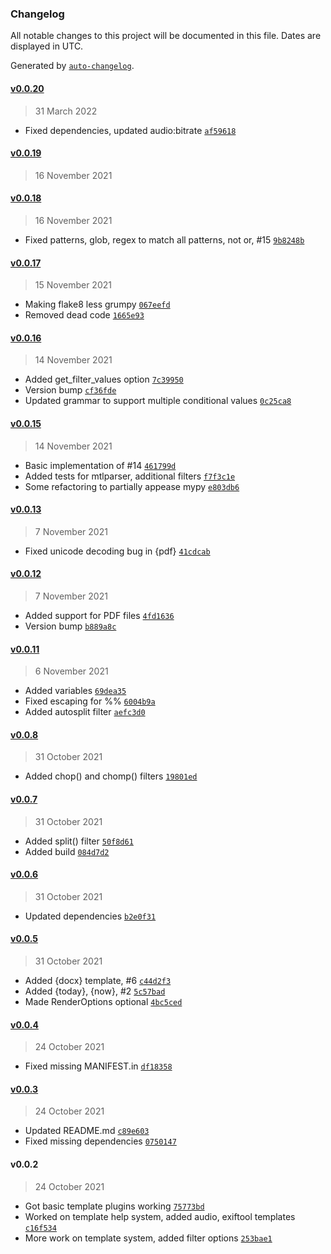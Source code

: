 ### Changelog

All notable changes to this project will be documented in this file. Dates are displayed in UTC.

Generated by [`auto-changelog`](https://github.com/CookPete/auto-changelog).

#### [v0.0.20](https://github.com/RhetTbull/autofile/compare/v0.0.19...v0.0.20)

> 31 March 2022

- Fixed dependencies, updated audio:bitrate [`af59618`](https://github.com/RhetTbull/autofile/commit/af59618e1f3c19779b2acfeaf2a9bc2ef9682621)

#### [v0.0.19](https://github.com/RhetTbull/autofile/compare/v0.0.18...v0.0.19)

> 16 November 2021

#### [v0.0.18](https://github.com/RhetTbull/autofile/compare/v0.0.17...v0.0.18)

> 16 November 2021

- Fixed patterns, glob, regex to match all patterns, not or, #15 [`9b8248b`](https://github.com/RhetTbull/autofile/commit/9b8248bc0d6363c5f1ed898f67d70caf56e6b21c)

#### [v0.0.17](https://github.com/RhetTbull/autofile/compare/v0.0.16...v0.0.17)

> 15 November 2021

- Making flake8 less grumpy [`067eefd`](https://github.com/RhetTbull/autofile/commit/067eefd0dd2a1400ab6b4c7257d2acd190193443)
- Removed dead code [`1665e93`](https://github.com/RhetTbull/autofile/commit/1665e930d6a5bb18f93502a865ac576114f470ed)

#### [v0.0.16](https://github.com/RhetTbull/autofile/compare/v0.0.15...v0.0.16)

> 14 November 2021

- Added get_filter_values option [`7c39950`](https://github.com/RhetTbull/autofile/commit/7c3995022524d46c11d33616b493784a1637325b)
- Version bump [`cf36fde`](https://github.com/RhetTbull/autofile/commit/cf36fde4c546a40676c5011af585df488eb24432)
- Updated grammar to support multiple conditional values [`0c25ca8`](https://github.com/RhetTbull/autofile/commit/0c25ca835469b3a2b7804beaf8d6d5aa77369ca8)

#### [v0.0.15](https://github.com/RhetTbull/autofile/compare/v0.0.13...v0.0.15)

> 14 November 2021

- Basic implementation of #14 [`461799d`](https://github.com/RhetTbull/autofile/commit/461799da574b8e7a8cdcb86d22b2b2625143d3df)
- Added tests for mtlparser, additional filters [`f7f3c1e`](https://github.com/RhetTbull/autofile/commit/f7f3c1e61012809e0b6b037fa8d584616218628e)
- Some refactoring to partially appease mypy [`e803db6`](https://github.com/RhetTbull/autofile/commit/e803db67bdd638e571a24f1c3d29e38e8ccfe99f)

#### [v0.0.13](https://github.com/RhetTbull/autofile/compare/v0.0.12...v0.0.13)

> 7 November 2021

- Fixed unicode decoding bug in {pdf} [`41cdcab`](https://github.com/RhetTbull/autofile/commit/41cdcab9c2566851a619ac0435c5c4c1b430c45b)

#### [v0.0.12](https://github.com/RhetTbull/autofile/compare/v0.0.11...v0.0.12)

> 7 November 2021

- Added support for PDF files [`4fd1636`](https://github.com/RhetTbull/autofile/commit/4fd16366aa73bc0b5948ad8db71ec94a101061bb)
- Version bump [`b889a8c`](https://github.com/RhetTbull/autofile/commit/b889a8ca0ad8e49506697cdaa896309c365378c1)

#### [v0.0.11](https://github.com/RhetTbull/autofile/compare/v0.0.8...v0.0.11)

> 6 November 2021

- Added variables [`69dea35`](https://github.com/RhetTbull/autofile/commit/69dea35d9f2b169d2901e853b3da5f20fe9ef8d4)
- Fixed escaping for %% [`6004b9a`](https://github.com/RhetTbull/autofile/commit/6004b9ada53aa3cc7d3df1d9dcd5b682a462907b)
- Added autosplit filter [`aefc3d0`](https://github.com/RhetTbull/autofile/commit/aefc3d033b6abfe0dcb5021ae4e58ebe4673873c)

#### [v0.0.8](https://github.com/RhetTbull/autofile/compare/v0.0.7...v0.0.8)

> 31 October 2021

- Added chop() and chomp() filters [`19801ed`](https://github.com/RhetTbull/autofile/commit/19801ed3a959d3dcf54a4d6d72c875ce277d7853)

#### [v0.0.7](https://github.com/RhetTbull/autofile/compare/v0.0.6...v0.0.7)

> 31 October 2021

- Added split() filter [`50f8d61`](https://github.com/RhetTbull/autofile/commit/50f8d61a937e0e636b42b70f34ec4fdae1e3c879)
- Added build [`084d7d2`](https://github.com/RhetTbull/autofile/commit/084d7d217079080d9b61cd194d8b4014cc3648db)

#### [v0.0.6](https://github.com/RhetTbull/autofile/compare/v0.0.5...v0.0.6)

> 31 October 2021

- Updated dependencies [`b2e0f31`](https://github.com/RhetTbull/autofile/commit/b2e0f31580559febd13290115bb099ef956defde)

#### [v0.0.5](https://github.com/RhetTbull/autofile/compare/v0.0.4...v0.0.5)

> 31 October 2021

- Added {docx} template, #6 [`c44d2f3`](https://github.com/RhetTbull/autofile/commit/c44d2f37d02faedada84af9e72a15d12573502be)
- Added {today}, {now}, #2 [`5c57bad`](https://github.com/RhetTbull/autofile/commit/5c57bad3ee3ff0cfe3a525fc49b778e59a57d256)
- Made RenderOptions optional [`4bc5ced`](https://github.com/RhetTbull/autofile/commit/4bc5ced64518ccc2e5d4219a8d47da12f8ad001a)

#### [v0.0.4](https://github.com/RhetTbull/autofile/compare/v0.0.3...v0.0.4)

> 24 October 2021

- Fixed missing MANIFEST.in [`df18358`](https://github.com/RhetTbull/autofile/commit/df1835880261e1559947b0b53918fa7efd18fe86)

#### [v0.0.3](https://github.com/RhetTbull/autofile/compare/v0.0.2...v0.0.3)

> 24 October 2021

- Updated README.md [`c89e603`](https://github.com/RhetTbull/autofile/commit/c89e60393d4a670a5556df0e6b79847cafdcc7e8)
- Fixed missing dependencies [`0750147`](https://github.com/RhetTbull/autofile/commit/075014777c0b6e5fa03cd542f812217692fa4462)

#### v0.0.2

> 24 October 2021

- Got basic template plugins working [`75773bd`](https://github.com/RhetTbull/autofile/commit/75773bd8bcd0b95074b5e9cabdec12c0388fe61c)
- Worked on template help system, added audio, exiftool templates [`c16f534`](https://github.com/RhetTbull/autofile/commit/c16f534342355190644cfffc2417bb7b97fb450e)
- More work on template system, added filter options [`253bae1`](https://github.com/RhetTbull/autofile/commit/253bae134999bfa7a03a83543b22a00ee5193a0b)
